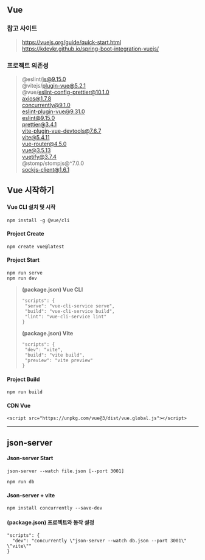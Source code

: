 ## Vue
### 참고 사이트
> https://vuejs.org/guide/quick-start.html <br>
> https://kdevkr.github.io/spring-boot-integration-vuejs/
  
### 프로젝트 의존성
> @eslint/js@9.15.0 <br>
> @vitejs/plugin-vue@5.2.1 <br>
> @vue/eslint-config-prettier@10.1.0 <br>
> axios@1.7.8 <br>
> concurrently@9.1.0 <br>
> eslint-plugin-vue@9.31.0 <br>
> eslint@9.15.0 <br>
> prettier@3.4.1 <br>
> vite-plugin-vue-devtools@7.6.7 <br>
> vite@5.4.11 <br>
> vue-router@4.5.0 <br>
> vue@3.5.13 <br>
> vuetify@3.7.4 <br>
> @stomp/stompjs@^7.0.0 <br>
> sockjs-client@1.6.1 <br>

## Vue 시작하기

#### Vue CLI 설치 및 시작
```
npm install -g @vue/cli
```

#### Project Create
```
npm create vue@latest
```

#### Project Start
```
npm run serve
npm run dev
```

> **(package.json) Vue CLI**
>```
> "scripts": {
>  "serve": "vue-cli-service serve",
>  "build": "vue-cli-service build",
>  "lint": "vue-cli-service lint"
> }
>```
> **(package.json) Vite**
> ```
> "scripts": {
>  "dev": "vite",
>  "build": "vite build",
>  "preview": "vite preview"
> }
> ```

#### Project Build
```
npm run build
```

#### CDN Vue
```
<script src="https://unpkg.com/vue@3/dist/vue.global.js"></script>
```


- - - - -

## json-server

#### Json-server Start
```
json-server --watch file.json [--port 3001]
```
```
npm run db
```

#### Json-server + vite
```
npm install concurrently --save-dev
```

#### (package.json) 프로젝트와 동작 설정
```
"scripts": {
  "dev": "concurrently \"json-server --watch db.json --port 3001\" \"vite\""
}
```
